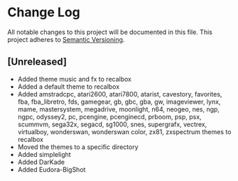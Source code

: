 # Change Log
All notable changes to this project will be documented in this file.
This project adheres to [Semantic Versioning](http://semver.org/).

## [Unreleased]
- Added theme music and fx to recalbox
- Added a default theme to recalbox
- Added amstradcpc, atari2600, atari7800, atarist, cavestory, favorites, fba, fba_libretro, fds, gamegear, gb, gbc, gba, gw, imageviewer, lynx, mame, mastersystem, megadrive, moonlight, n64, neogeo, nes, ngp, ngpc, odyssey2, pc, pcengine, pcenginecd, prboom, psp, psx, scummvm, sega32x, segacd, sg1000, snes, supergrafx, vectrex, virtualboy, wonderswan, wonderswan color, zx81, zxspectrum themes to recalbox
- Moved the themes to a specific directory
- Added simplelight
- Added DarKade
- Added Eudora-BigShot
